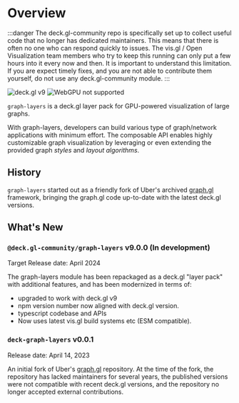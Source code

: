 # Overview

:::danger
The deck.gl-community repo is specifically set up to collect useful code that no longer has dedicated maintainers. This means that there is often no one who can respond quickly to issues. The vis.gl / Open Visualization team members who try to keep this running can only put a few hours into it every now and then. It is important to understand this limitation. If you are expect timely fixes, and you are not able to contribute them yourself, do not use any deck.gl-community module.
:::

![deck.gl v9](https://img.shields.io/badge/deck.gl-v9-green.svg?style=flat-square")
![WebGPU not supported](https://img.shields.io/badge/webgpu-no-red.svg?style=flat-square")

`graph-layers` is a deck.gl layer pack for GPU-powered visualization of large graphs. 

With graph-layers, developers can build various type of graph/network applications with minimum effort. 
The composable API enables highly customizable graph visualization by leveraging or even extending the provided graph *styles* and *layout algorithms*.

## History

`graph-layers` started out as a friendly fork of Uber's archived [graph.gl](https://graph.gl/gatsby/) framework, 
bringing the graph.gl code up-to-date with the latest deck.gl versions. 

## What's New

### `@deck.gl-community/graph-layers` v9.0.0 (In development)

Target Release date: April 2024

The graph-layers module has been repackaged as a deck.gl "layer pack" with additional features, and has been modernized in terms of: 
- upgraded to work with deck.gl v9 
- npm version number now aligned with deck.gl version.
- typescript codebase and APIs
- Now uses latest vis.gl build systems etc (ESM compatible).

### `deck-graph-layers` v0.0.1

Release date: April 14, 2023

An initial fork of Uber's [graph.gl](https://github.com/uber/graph.gl) repository. At the time of the fork, the repository has lacked maintainers for several years, the published versions were not compatible with recent deck.gl versions, and the repository no longer accepted external contributions.

